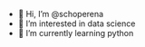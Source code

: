 - 👋 Hi, I’m @schoperena
- 👀 I’m interested in data science
- 🌱 I’m currently learning python

<!---
schoperena/schoperena is a ✨ special ✨ repository because its `README.md` (this file) appears on your GitHub profile.
You can click the Preview link to take a look at your changes.
--->
